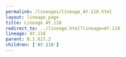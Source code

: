 ```yaml
---
permalink: /lineages/lineage_AY.118.html
layout: lineage_page
title: Lineage AY.118
redirect_to: ../lineage.html?lineage=AY.118
lineage: AY.118
parent: B.1.617.2
children: ['AY.118']
---
```

